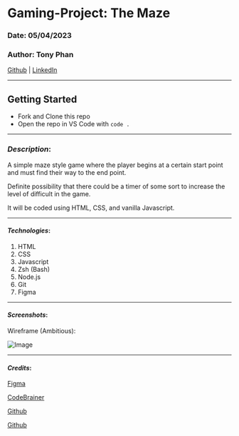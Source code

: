 # Gaming-Project: The Maze

### Date: 05/04/2023

### Author: Tony Phan

[Github](https://github.com/ant087)
| [LinkedIn](https://www.linkedin.com/in/tp777/)

---

## Getting Started

- Fork and Clone this repo
- Open the repo in VS Code with `code .`

---

### **_Description_**:

A simple maze style game where the player begins at a certain start point and must find their way to the end point.

Definite possibility that there could be a timer of some sort to increase the level of difficult in the game.

It will be coded using HTML, CSS, and vanilla Javascript.

---

#### **_Technologies_**:

1. HTML
2. CSS
3. Javascript
4. Zsh (Bash)
5. Node.js
6. Git
7. Figma

---

#### **_Screenshots_**:

Wireframe (Ambitious):

![Image](https://i.imgur.com/xerczb7.png)

---

#### **_Credits_**:

[Figma](https://www.figma.com)

[CodeBrainer](https://www.codebrainer.com/blog/skills-for-javascript-game-development)

[Github](https://github.com/SEI-R-4-24/u1_lesson_connect_four)

[Github](https://github.com/ant087/u1_lab_rock_paper_scissors)